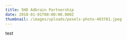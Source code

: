 ```yaml
---
title: 5HD Adbrain Partnership
date: 2018-01-01T00:00:00.000Z
thumbnail: /images/uploads/pexels-photo-403781.jpeg
---
```

test

